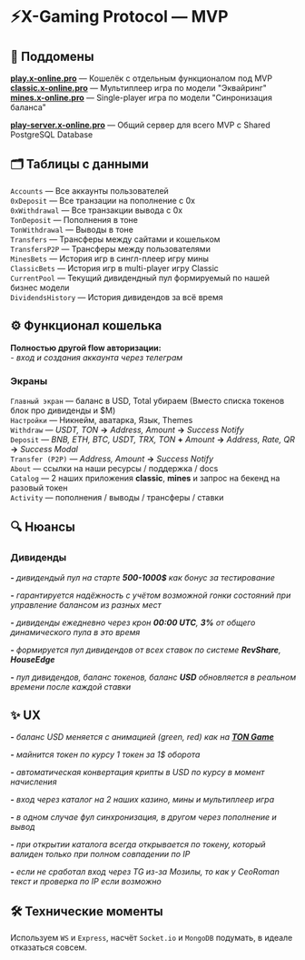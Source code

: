 # ⚡X-Gaming Protocol — MVP

## 🔗 Поддомены
[<b>play.x-online.pro</b>](https://play.x-online.pro) — Кошелёк с отдельным функционалом под MVP<br>
[<b>classic.x-online.pro</b>](https://classic.x-online.pro) — Мультиплеер игра по модели "Эквайринг"<br>
[<b>mines.x-online.pro</b>](https://mines.x-online.pro) — Single-player игра по модели "Синронизация баланса"<br>

[<b>play-server.x-online.pro</b>](https://play-server.x-online.pro) — Общий сервер для всего MVP c Shared PostgreSQL Database


## 🗂 Таблицы с данными
`Accounts` — Все аккаунты пользователей<br>
`0xDeposit` — Все транзации на пополнение с 0x<br>
`0xWithdrawal` — Все транзакции вывода с 0x<br>
`TonDeposit` — Пополнения в тоне<br>
`TonWithdrawal` — Выводы в тоне<br>
`Transfers` — Трансферы между сайтами и кошельком<br>
`TransfersP2P` — Трансферы между пользователями<br>
`MinesBets` — История игр в сингл-плеер игру мины<br>
`ClassicBets` — История игр в multi-player игру Classic<br>
`CurrentPool` — Текущий дивидендный пул формируемый по нашей бизнес модели<br>
`DividendsHistory` — История дивидендов за всё время<br>


## ⚙️ Функционал кошелька
**Полностью другой flow авторизации:**<br>
_- вход и создания аккаунта через телеграм_

### Экраны
`Главный экран` — баланс в USD, Total убираем (Вместо списка токенов блок про дивиденды и $M)<br>
`Настройки` — Никнейм, аватарка, Язык, Themes<br>
`Withdraw` — _USDT, TON_ **→** _Address, Amount_ **→** _Success Notify_<br>
`Deposit` — _BNB, ETH, BTC, USDT, TRX, TON_ **+** _Amount_ **→** _Address, Rate, QR_ **→** _Success Modal_<br>
`Transfer (P2P)` — _Address, Amount_ **→** _Success Notify_<br>
`About` — ссылки на наши ресурсы / поддержка / docs<br>
`Catalog` — 2 наших приложения **classic**, **mines** и запрос на бекенд на разовый токен<br>
`Activity` — пополнения / выводы / трансферы / ставки

## 🔍 Нюансы
### Дивиденды
_**-** дивидендый пул на старте **500-1000$** как бонус за тестирование_

_**-** гарантируется надёжность с учётом возможной гонки состояний при управление балансом из разных мест_

_**-** дивиденды ежедневно через крон **00:00 UTC**, **3%** от общего динамического пула в это время_

_**-** формируется пул дивидендов от всех ставок по системе **RevShare**, **HouseEdge**_

_**-** пул дивидендов, баланс токенов, баланс **USD** обновляется в реальном времени после каждой ставки_

## ✨ UX
_**-** баланс USD меняется с анимацией (green, red) как на [**TON Game**](https://ton-game.com)_

_**-** майнится токен по курсу 1 токен за 1$ оборота_

_**-** автоматическая конвертация крипты в USD по курсу в момент начисления_

_**-** вход через каталог на 2 наших казино, мины и мультиплеер игра_

_**-** в одном случае фул синхронизация, в другом через пополнение и вывод_

_**-** при открытии каталога всегда открывается по токену, который валиден только при полном совпадении по IP_

_**-** если не сработал вход через TG из-за Мозилы, то как у CeoRoman текст и проверка по IP если возможно_

## 🛠 Технические моменты

Используем `WS` и `Express`, насчёт `Socket.io` и `MongoDB` подумать, в идеале отказаться совсем.
